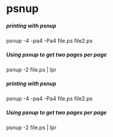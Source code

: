 # psnup

##### printing with psnup

   psnup  -4 -pa4 -Pa4 file.ps file2.ps

##### Using psnup to get two pages per page

   psnup  -2 file.ps | lpr

##### printing with psnup

   psnup  -4 -pa4 -Pa4 file.ps file2.ps

##### Using psnup to get two pages per page

   psnup  -2 file.ps | lpr
